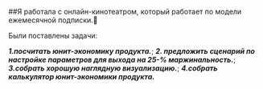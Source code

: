##Я работала с онлайн-кинотеатром, который работает по модели ежемесячной подписки.🎥

Были поставлены задачи:

***1.посчитать юнит-экономику продукта.***;
***2. предложить сценарий по настройке параметров для выхода на 25-% маржинальность.***;
***3.собрать хорошую наглядную визуализацию.***;
***4.собрать калькулятор юнит-экономики продукта.***
